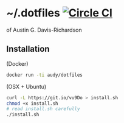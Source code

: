 # ~/.dotfiles [![Circle CI](https://circleci.com/gh/audy/dotflies.svg?style=svg)](https://circleci.com/gh/audy/dotflies)


of Austin G. Davis-Richardson

## Installation

(Docker)

```bash
docker run -ti audy/dotfiles
```

(OSX + Ubuntu)

```bash
curl -L https://git.io/vu9Do > install.sh
chmod +x install.sh
# read install.sh carefully
./install.sh
```

